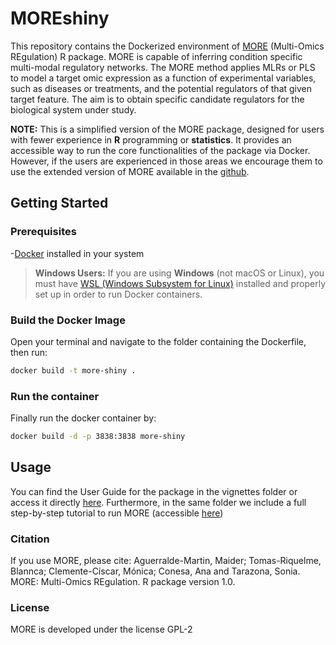 # MOREshiny

This repository contains the Dockerized environment of [MORE](https://github.com/BiostatOmics/MORE) (Multi-Omics REgulation) R package. MORE is capable of inferring condition specific multi-modal regulatory networks. The MORE method applies MLRs or PLS to model a target omic expression as a function of experimental variables, such as diseases or treatments, and the potential regulators of that given target feature. The aim is to obtain specific candidate regulators for the biological system under study.

**NOTE:** This is a simplified version of the MORE package, designed for users with fewer experience in **R** programming or **statistics**. It provides an accessible way to run the core functionalities of the package via Docker. However, if the users are experienced in those areas we encourage them to use the extended version of MORE available in the [github](https://github.com/BiostatOmics/MORE). 


## Getting Started

### Prerequisites

-[Docker](https://www.docker.com/) installed in your system

>**Windows Users:** 
> If you are using **Windows** (not macOS or Linux), you must have [WSL (Windows Subsystem for Linux)](https://learn.microsoft.com/en-us/windows/wsl/install) installed and properly set up in order to run Docker containers.  

### Build the Docker Image

Open your terminal and navigate to the folder containing the Dockerfile, then run:

```bash
docker build -t more-shiny .
```

### Run the container

Finally run the docker container by:

```bash
docker build -d -p 3838:3838 more-shiny
```

## Usage

You can find the User Guide for the package in the vignettes folder or access it directly [here](https://github.com/BiostatOmics/MORE/blob/master/vignettes/UsersGuide.pdf). Furthermore, in the same folder we include a full step-by-step tutorial to run MORE (accessible [here](https://github.com/BiostatOmics/MORE/blob/master/vignettes/tutorial.html))


### Citation

If you use MORE, please cite: Aguerralde-Martin, Maider; Tomas-Riquelme, Blannca; Clemente-Císcar, Mónica; Conesa, Ana and Tarazona, Sonia. MORE: Multi-Omics REgulation. R package version 1.0.


### License

MORE is developed under the license GPL-2
